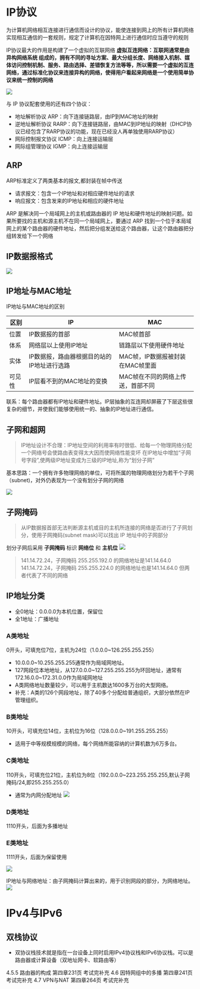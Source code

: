# IP协议
为计算机网络相互连接进行通信而设计的协议，能使连接到网上的所有计算机网络实现相互通信的一套规则，规定了计算机在因特网上进行通信时应当遵守的规则

IP协议最大的作用是构建了一个虚拟的互联网络
**虚拟互连网络：互联网通常是由 异构网络系统 组成的，拥有不同的寻址方案、最大分组长度、网络接入机制、媒体访问控制机制、服务、路由选择、差错恢复方法等等，所以需要一个虚拟的互连网络，通过标准化协议来连接异构的网络，使得用户看起来网络是一个使用简单协议来统一控制的网络**

![](/.src/pic/异构网络.png)

与 IP 协议配套使用的还有四个协议：
  - 地址解析协议 ARP：向下连接链路层，由IP到MAC地址的映射
  - 逆地址解析协议 RARP：向下连接链路层，由MAC到IP地址的映射（DHCP协议已经包含了RARP协议的功能，现在已经没人再单独使用RARP协议）
  - 网际控制报文协议 ICMP：向上连接运输层
  - 网际组管理协议 IGMP：向上连接运输层

## ARP
ARP标准定义了两类基本的报文,都封装在帧中传送
- 请求报文：包含一个IP地址和对相应硬件地址的请求
- 响应报文：包含发来的IP地址和相应的硬件地址

ARP 是解决同一个局域网上的主机或路由器的 IP 地址和硬件地址的映射问题。如果所要找的主机和源主机不在同一个局域网上，要通过 ARP 找到一个位于本局域网上的某个路由器的硬件地址，然后把分组发送给这个路由器，让这个路由器把分组转发给下一个网络









## IP数据报格式
![](/.src/pic/ip数据报.png)


## IP地址与MAC地址

IP地址与MAC地址的区别

|区别|IP|MAC|
|-|-|-|
|位置|IP数据报的首部|MAC帧首部|
|体系|网络层以上使用IP地址|链路层以下使用硬件地址|
|实体|IP数据报，路由器根据目的站的IP地址进行选路|MAC帧，IP数据报被封装在MAC帧里面|
|可见性|IP层看不到的MAC地址的变换|MAC帧在不同的网络上传送，首部不同|
联系：每个路由器都有IP地址和硬件地址。IP层抽象的互连网却屏蔽了下层这些很复杂的细节，并使我们能够使用统一的、抽象的IP地址进行通信。

## 子网和超网
> IP地址设计不合理：IP地址空间的利用率有时很低、给每一个物理网络分配一个网络号会使路由表变得太大因而使网络性能变坏
在IP地址中增加“子网号字段”,使两级IP地址变成为三级的IP地址,称为“划分子网”

基本思路：一个拥有许多物理网络的单位，可将所属的物理网络划分为若干个子网（subnet)，对外仍表现为一个没有划分子网的网络

![](/.src/pic/子网.png)

## 子网掩码
> 从IP数据报首部无法判断源主机或目的主机所连接的网络是否进行了子网划分，使用子网掩码(subnet mask)可以找出 IP 地址中的子网部分

划分子网后采用 **子网掩码** 标识 **网络位** 和 **主机位**
![](/.src/pic/子网1.png)

> 141.14.72.24，子网掩码 255.255.192.0 的网络地址是141.14.64.0
141.14.72.24，子网掩码 255.255.224.0 的网络地址也是141.14.64.0
但两者代表了不同的网络


## IP地址分类
- 全0地址：0.0.0.0为本机位置，保留位
- 全1地址：广播地址


### A类地址
0开头，可填充位7位，主机为24位<exampointbig>（1.0.0.0~126.255.255.255）</exampointbig>
- 10.0.0.0~10.255.255.255通常作为局域网地址。
- 127网段位本地地址，从127.0.0.0\~127.255.255.255为环回地址，通常有172.16.0.0\~172.31.0.0作为局域网地址
- A类网络地址数量较少，可以用于主机数达1600多万台的大型网络。
- 补充：A类的126个网段地址，除了40多个分配给普通组织，大部分依然在IP管理组织。

### B类地址
10开头，可填充位14位，主机位为16位<exampointbig>（128.0.0.0~191.255.255.255）</exampointbig>
  - 适用于中等规模规模的网络，每个网络所能容纳的计算机数为6万多台。
  
### C类地址
110开头，可填充位21位，主机位为8位<exampointbig>（192.0.0.0~223.255.255.255,默认子网掩码/24,即255.255.255.0）</exampointbig>
  - 通常为内网分配地址
![](/.src/pic/子网3.png)

### D类地址
1110开头，后面为多播地址

### E类地址
1111开头，后面为保留使用


![](/.src/pic/ip.png)

IP地址与网络地址：由子网掩码计算出来的，用于识别网段的部分，为网络地址。
![](/.src/pic/ip1.png)

# IPv4与IPv6
## 双栈协议
- 双协议栈技术就是指在一台设备上同时启用IPv4协议栈和IPv6协议栈。可以是路由器或计算设备（双地址网卡、软路由等）

<exampointbig>4.5.5 路由器的构成 第四章231页 考试完补充</exampointbig>
<exampointbig>4.6  因特网组中的多播 第四章241页 考试完补充</exampointbig>
<exampointbig>4.7  VPN与NAT 第四章264页 考试完补充</exampointbig>